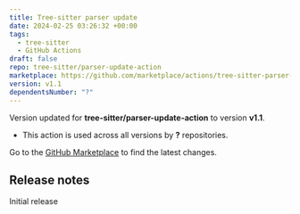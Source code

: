 ```yaml
---
title: Tree-sitter parser update
date: 2024-02-25 03:26:32 +00:00
tags:
  - tree-sitter
  - GitHub Actions
draft: false
repo: tree-sitter/parser-update-action
marketplace: https://github.com/marketplace/actions/tree-sitter-parser-update
version: v1.1
dependentsNumber: "?"
---
```



Version updated for **tree-sitter/parser-update-action** to version **v1.1**.
- This action is used across all versions by **?** repositories.

Go to the [GitHub Marketplace](https://github.com/marketplace/actions/tree-sitter-parser-update) to find the latest changes.

## Release notes

Initial release

